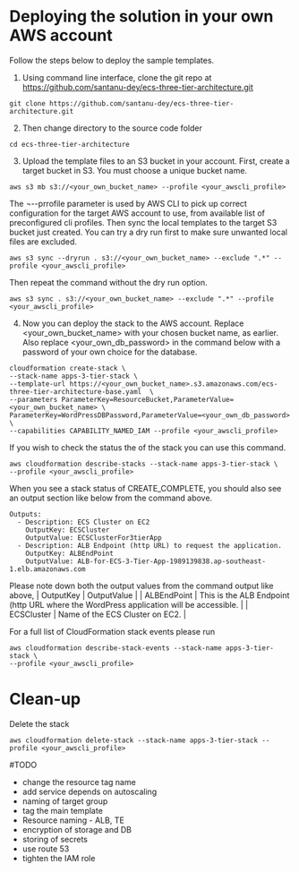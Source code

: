 # Deploying the solution in your own AWS account
Follow the steps below to deploy the sample templates. 
1. Using command line interface, clone the git repo at https://github.com/santanu-dey/ecs-three-tier-architecture.git
```shell
git clone https://github.com/santanu-dey/ecs-three-tier-architecture.git
``` 
2. Then change directory to the source code folder
```shell
cd ecs-three-tier-architecture
```
3. Upload the template files to an S3 bucket in your account. First, create a target bucket in S3. You must choose a unique bucket name. 
```shell
aws s3 mb s3://<your_own_bucket_name> --profile <your_awscli_profile>
```
The ¬--prrofile parameter is used by AWS CLI to pick up correct configuration for the target AWS account to use, from available list of preconfigured cli profiles. 
Then sync the local templates to the target S3 bucket just created.
You can try a dry run first to make sure unwanted local files are excluded. 
```shell
aws s3 sync --dryrun . s3://<your_own_bucket_name> --exclude ".*" --profile <your_awscli_profile>
```
Then repeat the command without the dry run option.
```shell
aws s3 sync . s3://<your_own_bucket_name> --exclude ".*" --profile <your_awscli_profile>
```
4. Now you can deploy the stack to the AWS account. 
Replace <your_own_bucket_name> with your chosen bucket name, as earlier. Also replace <your_own_db_password> in the command below with a password of your own choice for the database.
``` aws 
cloudformation create-stack \
--stack-name apps-3-tier-stack \
--template-url https://<your_own_bucket_name>.s3.amazonaws.com/ecs-three-tier-architecture-base.yaml  \
--parameters ParameterKey=ResourceBucket,ParameterValue=<your_own_bucket_name> \
ParameterKey=WordPressDBPassword,ParameterValue=<your_own_db_password> \
--capabilities CAPABILITY_NAMED_IAM --profile <your_awscli_profile>
```
If you wish to check the status the of the stack you can use this command. 
```shell
aws cloudformation describe-stacks --stack-name apps-3-tier-stack \
--profile <your_awscli_profile>
```
When you see a stack status of CREATE_COMPLETE, you should also see an output section like below from the command above.
```shell
Outputs:
  - Description: ECS Cluster on EC2
    OutputKey: ECSCluster
    OutputValue: ECSClusterFor3tierApp
  - Description: ALB Endpoint (http URL) to request the application.
    OutputKey: ALBEndPoint
    OutputValue: ALB-for-ECS-3-Tier-App-1989139838.ap-southeast-1.elb.amazonaws.com
```
Please note down both the output values from the command output like above,
| OutputKey	| OutputValue |
| ALBEndPoint | This is the ALB Endpoint (http URL where the WordPress application will be accessible. |
| ECSCluster | Name of the ECS Cluster on EC2. |

For a full list of CloudFormation stack events please run
```shell
aws cloudformation describe-stack-events --stack-name apps-3-tier-stack \
--profile <your_awscli_profile>
```

# Clean-up 
Delete the stack 
```shell
aws cloudformation delete-stack --stack-name apps-3-tier-stack --profile <your_awscli_profile>
```


#TODO
* change the resource tag name
* add service  depends on autoscaling
* naming of target group
* tag the main template
* Resource naming - ALB, TE 
* encryption of storage and DB 
* storing of secrets 
* use route 53
* tighten the IAM role 



